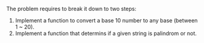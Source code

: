 The problem requires to break it down to two steps:
1. Implement a function to convert a base 10 number to any base (between 1 ~ 20).
2. Implement a function that determins if a given string is palindrom or not.
